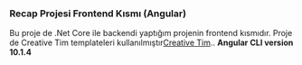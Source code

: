 ### Recap Projesi Frontend Kısmı (Angular)
  Bu proje de .Net Core ile backendi yaptığım projenin frontend kısmıdır. Proje de Creative Tim templateleri kullanılmıştır[Creative Tim](https://www.creative-tim.com/).. **Angular CLI version 10.1.4**
